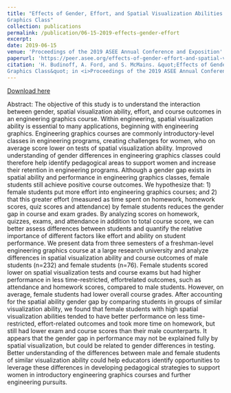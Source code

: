 ```yaml
---
title: "Effects of Gender, Effort, and Spatial Visualization Abilities in an Engineering
Graphics Class"
collection: publications
permalink: /publication/06-15-2019-effects-gender-effort
excerpt: 
date: 2019-06-15
venue: 'Proceedings of the 2019 ASEE Annual Conference and Exposition'
paperurl: 'https://peer.asee.org/effects-of-gender-effort-and-spatial-visualization-abilities-in-an-engineering-graphics-class'
citation: 'H. Budinoff, A. Ford, and S. McMains. &quot;Effects of Gender, Effort, and Spatial Visualization Abilities in an Engineering
Graphics Class&quot; in <i>Proceedings of the 2019 ASEE Annual Conference and Exposition, Tampa, FL, USA, June 15-19, 2019</i>.'
---
```


[Download here](https://peer.asee.org/effects-of-gender-effort-and-spatial-visualization-abilities-in-an-engineering-graphics-class.pdf)

Abstract: The objective of this study is to understand the interaction between gender, spatial visualization
ability, effort, and course outcomes in an engineering graphics course. Within engineering,
spatial visualization ability is essential to many applications, beginning with engineering
graphics. Engineering graphics courses are commonly introductory-level classes in engineering
programs, creating challenges for women, who on average score lower on tests of spatial
visualization ability. Improved understanding of gender differences in engineering graphics
classes could therefore help identify pedagogical areas to support women and increase their
retention in engineering programs. Although a gender gap exists in spatial ability and
performance in engineering graphics classes, female students still achieve positive course
outcomes. We hypothesize that: 1) female students put more effort into engineering graphics
courses; and 2) that this greater effort (measured as time spent on homework, homework scores,
quiz scores and attendance) by female students reduces the gender gap in course and exam
grades. By analyzing scores on homework, quizzes, exams, and attendance in addition to total
course score, we can better assess differences between students and quantify the relative
importance of different factors like effort and ability on student performance. We present data
from three semesters of a freshman-level engineering graphics course at a large research
university and analyze differences in spatial visualization ability and course outcomes of male
students (n=232) and female students (n=76). Female students scored lower on spatial
visualization tests and course exams but had higher performance in less time-restricted, effortrelated
outcomes, such as attendance and homework scores, compared to male students.
However, on average, female students had lower overall course grades. After accounting for the
spatial ability gender gap by comparing students in groups of similar visualization ability, we
found that female students with high spatial visualization abilities tended to have better
performance on less time-restricted, effort-related outcomes and took more time on homework,
but still had lower exam and course scores than their male counterparts. It appears that the
gender gap in performance may not be explained fully by spatial visualization, but could be
related to gender differences in testing. Better understanding of the differences between male and
female students of similar visualization ability could help educators identify opportunities to
leverage these differences in developing pedagogical strategies to support women in introductory
engineering graphics courses and further engineering pursuits.
